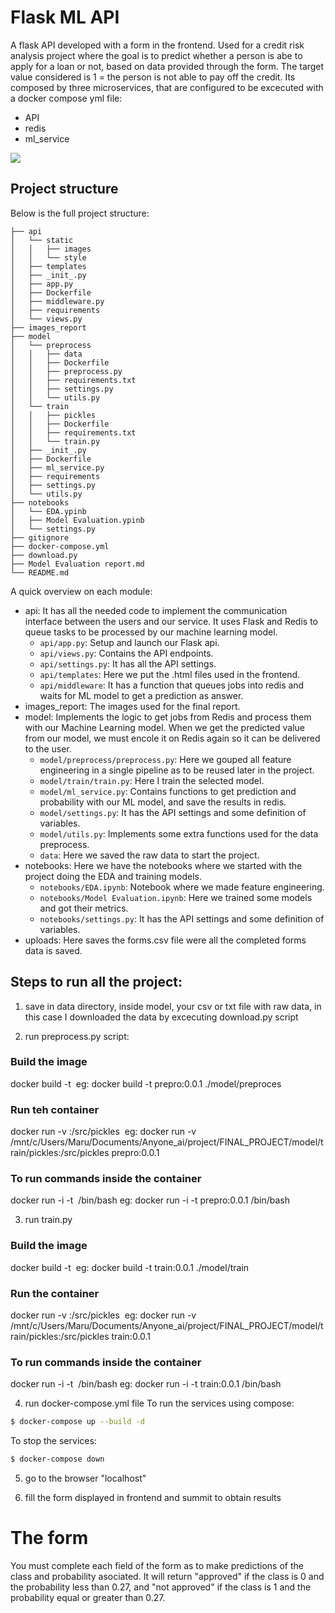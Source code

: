 # Flask ML API

A flask API developed with a form in the frontend. Used for a credit risk analysis project where the goal is to predict whether a person is abe to apply for a loan or not, based on data provided through the form. The target value considered is 1 = the person is not able to pay off the credit.
Its composed by three microservices, that are configured to be excecuted with a docker compose yml file:

- API
- redis
- ml_service

![](./images_report/Microservices.PNG)

## Project structure 

Below is the full project structure:

```
├── api
│   └── static
│   │   ├── images
│   │   └── style
│   ├── templates
│   ├── _init_.py
│   ├── app.py
│   ├── Dockerfile
│   ├── middleware.py
│   ├── requirements
│   └── views.py
├── images_report
├── model
│   └── preprocess
│   │   ├── data
│   │   ├── Dockerfile
│   │   ├── preprocess.py
│   │   ├── requirements.txt
│   │   ├── settings.py
│   │   └── utils.py
│   └── train
│   │   ├── pickles
│   │   ├── Dockerfile
│   │   ├── requirements.txt
│   │   └── train.py
│   ├── _init_.py
│   ├── Dockerfile
│   ├── ml_service.py
│   ├── requirements
│   ├── settings.py
│   └── utils.py
├── notebooks
│   └── EDA.ypinb
│   ├── Model Evaluation.ypinb
│   └── settings.py
├── gitignore
├── docker-compose.yml
├── download.py
├── Model Evaluation report.md
└── README.md
```

A quick overview on each module:

- api: It has all the needed code to implement the communication interface between the users and our service. It uses Flask and Redis to queue tasks to be processed by our machine learning model.
    - `api/app.py`: Setup and launch our Flask api.
    - `api/views.py`: Contains the API endpoints. 
    - `api/settings.py`: It has all the API settings.
    - `api/templates`: Here we put the .html files used in the frontend.
    - `api/middleware`: It has a function that queues jobs into redis and waits for ML model to get a prediction as answer.
- images_report: The images used for the final report.
- model: Implements the logic to get jobs from Redis and process them with our Machine Learning model. When we get the predicted value from our model, we must encole it on Redis again so it can be delivered to the user.
    - `model/preprocess/preprocess.py`: Here we gouped all feature engineering in a single pipeline as to be reused later in the project.
    - `model/train/train.py`: Here I train the selected model.
    - `model/ml_service.py`: Contains functions to get prediction and probability with our ML model, and save the results in redis.
    - `model/settings.py`: It has the API settings and some definition of variables.
    - `model/utils.py`: Implements some extra functions used for the data preprocess.
    - `data`: Here we saved the raw data to start the project.
- notebooks: Here we have the notebooks where we started with the project doing the EDA and training models.
    - `notebooks/EDA.ipynb`: Notebook where we made feature engineering.
    - `notebooks/Model Evaluation.ipynb`: Here we trained some models and got their metrics.
    - `notebooks/settings.py`:  It has the API settings and some definition of variables.
- uploads: Here saves the forms.csv file were all the completed forms data is saved. 


## Steps to run all the project:

1. save in data directory, inside model, your csv or txt file with raw data, in this case I downloaded the data by excecuting download.py script

2. run preprocess.py script:
### Build the image
docker build -t <image name> <preprocess directory path>  eg: docker build -t prepro:0.0.1 ./model/preproces
### Run teh container
docker run -v <full path to pickles folder>:/src/pickles <image name> eg: docker run -v /mnt/c/Users/Maru/Documents/Anyone_ai/project/FINAL_PROJECT/model/train/pickles:/src/pickles prepro:0.0.1
### To run commands inside the container
docker run -i -t <image name> /bin/bash eg: docker run -i -t prepro:0.0.1 /bin/bash

3. run train.py
### Build the image
docker build -t <image name> <train directory path> eg: docker build -t train:0.0.1 ./model/train
### Run the container
docker run -v <full path to pickles folder>:/src/pickles <image name> eg: docker run -v /mnt/c/Users/Maru/Documents/Anyone_ai/project/FINAL_PROJECT/model/train/pickles:/src/pickles train:0.0.1
### To run commands inside the container
docker run -i -t <image name> /bin/bash eg: docker run -i -t train:0.0.1 /bin/bash

4. run docker-compose.yml file
To run the services using compose:

```bash
$ docker-compose up --build -d
```

To stop the services:

```bash
$ docker-compose down
```

5. go to the browser "localhost"

6. fill the form displayed in frontend and summit to obtain results


# The form

You must complete each field of the form as to make predictions of the class and probability asociated. It will return "approved" if the class is 0 and the probability less than 0.27, and "not approved" if the class is 1 and the probability equal or greater than 0.27.
